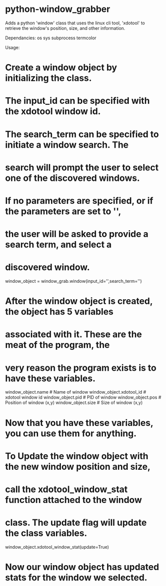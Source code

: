 # python-window_grabber
Adds a python 'window' class that uses the linux cli tool, 'xdotool' to retrieve the window's position, size, and other information.

Dependancies:
os
sys
subprocess
termcolor

Usage:
# Create a window object by initializing the class.
# The input_id can be specified with the xdotool window id.
# The search_term can be specified to initiate a window search. The
#   search will prompt the user to select one of the discovered windows.
# If no parameters are specified, or if the parameters are set to '',
#   the user will be asked to provide a search term, and select a
#   discovered window.
window_object = window_grab.window(input_id='',search_term='')

# After the window object is created, the object has 5 variables 
#   associated with it. These are the meat of the program, the
#   very reason the program exists is to have these variables.
window_object.name # Name of window
window_object.xdotool_id # xdotool window id
window_object.pid # PID of window
window_object.pos # Position of window (x,y)
window_object.size # Size of window (x,y)
# Now that you have these variables, you can use them for anything.

# To Update the window object with the new window position and size,
#   call the xdotool_window_stat function attached to the window
#   class. The update flag will update the class variables.
window_object.xdotool_window_stat(update=True)
# Now our window object has updated stats for the window we selected.
